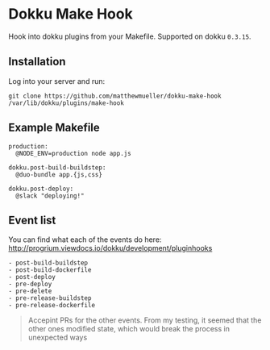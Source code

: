 # Dokku Make Hook

Hook into dokku plugins from your Makefile. Supported on dokku `0.3.15`.

## Installation

Log into your server and run:

    git clone https://github.com/matthewmueller/dokku-make-hook /var/lib/dokku/plugins/make-hook

## Example Makefile

```make
production:
  @NODE_ENV=production node app.js

dokku.post-build-buildstep:
  @duo-bundle app.{js,css}

dokku.post-deploy:
  @slack "deploying!"
```

## Event list

You can find what each of the events do here: http://progrium.viewdocs.io/dokku/development/pluginhooks

    - post-build-buildstep
    - post-build-dockerfile
    - post-deploy
    - pre-deploy
    - pre-delete
    - pre-release-buildstep
    - pre-release-dockerfile

> Accepint PRs for the other events. From my testing, it seemed that
the other ones modified state, which would break the process in
unexpected ways
